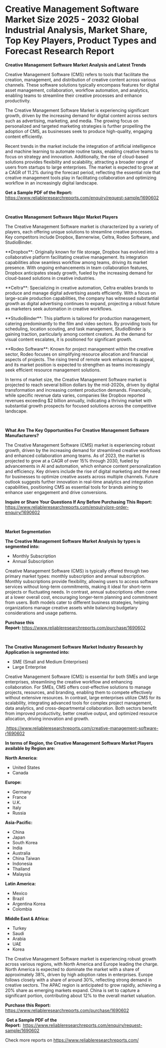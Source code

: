 <p><h1>Creative Management Software Market Size 2025 - 2032 Global Industrial Analysis, Market Share, Top Key Players, Product Types and Forecast Research Report</h1></p><p><strong>Creative Management Software Market Analysis and Latest Trends</strong></p>
<p><p>Creative Management Software (CMS) refers to tools that facilitate the creation, management, and distribution of creative content across various channels. These software solutions typically encompass features for digital asset management, collaboration, workflow automation, and analytics, enabling teams to streamline their creative processes and enhance productivity.</p><p>The Creative Management Software Market is experiencing significant growth, driven by the increasing demand for digital content across sectors such as advertising, marketing, and media. The growing focus on personalized and targeted marketing strategies is further propelling the adoption of CMS, as businesses seek to produce high-quality, engaging content efficiently.</p><p>Recent trends in the market include the integration of artificial intelligence and machine learning to automate routine tasks, enabling creative teams to focus on strategy and innovation. Additionally, the rise of cloud-based solutions provides flexibility and scalability, attracting a broader range of users from startups to large enterprises. The market is expected to grow at a CAGR of 11.2% during the forecast period, reflecting the essential role that creative management tools play in facilitating collaboration and optimizing workflow in an increasingly digital landscape.</p></p>
<p><strong>Get a Sample PDF of the Report:&nbsp;</strong> <a href="https://www.reliableresearchreports.com/enquiry/request-sample/1690602?utm_campaign=3579&utm_medium=2&utm_source=Github&utm_content=ia&utm_term=26032025&utm_id=creative-management-software">https://www.reliableresearchreports.com/enquiry/request-sample/1690602</a></p>
<p>&nbsp;</p>
<p><strong>Creative Management Software Major Market Players</strong></p>
<p><p>The Creative Management Software market is characterized by a variety of players, each offering unique solutions to streamline creative processes. Key competitors include Dropbox, Bannerwise, Celtra, Rodeo Software, and StudioBinder.</p><p>**Dropbox**: Originally known for file storage, Dropbox has evolved into a collaborative platform facilitating creative management. Its integration capabilities allow seamless workflow among teams, driving its market presence. With ongoing enhancements in team collaboration features, Dropbox anticipates steady growth, fueled by the increasing demand for cloud-based solutions in creative industries.</p><p>**Celtra**: Specializing in creative automation, Celtra enables brands to produce and manage digital advertising assets efficiently. With a focus on large-scale production capabilities, the company has witnessed substantial growth as digital advertising continues to expand, projecting a robust future as marketers seek automation in creative workflows.</p><p>**StudioBinder**: This platform is tailored for production management, catering predominantly to the film and video sectors. By providing tools for scheduling, location scouting, and task management, StudioBinder is gaining traction, particularly among content creators. As the demand for visual content escalates, it is positioned for significant growth.</p><p>**Rodeo Software**: Known for project management within the creative sector, Rodeo focuses on simplifying resource allocation and financial aspects of projects. The rising trend of remote work enhances its appeal, and its market position is expected to strengthen as teams increasingly seek efficient resource management solutions.</p><p>In terms of market size, the Creative Management Software market is projected to reach several billion dollars by the mid-2020s, driven by digital transformation and increasing content production demands. Financially, while specific revenue data varies, companies like Dropbox reported revenues exceeding $2 billion annually, indicating a thriving market with substantial growth prospects for focused solutions across the competitive landscape.</p></p>
<p>&nbsp;</p>
<p><strong>What Are The Key Opportunities For Creative Management Software Manufacturers?</strong></p>
<p><p>The Creative Management Software (CMS) market is experiencing robust growth, driven by the increasing demand for streamlined creative workflows and enhanced collaboration among teams. As of 2023, the market is projected to grow at a CAGR of over 15% through 2030, fueled by advancements in AI and automation, which enhance content personalization and efficiency. Key drivers include the rise of digital marketing and the need for businesses to optimize creative assets across multiple channels. Future outlook suggests further innovation in real-time analytics and integration capabilities, positioning CMS as essential tools for brands aiming to enhance user engagement and drive conversions.</p></p>
<p><strong>Inquire or Share Your Questions If Any Before Purchasing This Report:</strong> <a href="https://www.reliableresearchreports.com/enquiry/pre-order-enquiry/1690602?utm_campaign=3579&utm_medium=2&utm_source=Github&utm_content=ia&utm_term=26032025&utm_id=creative-management-software">https://www.reliableresearchreports.com/enquiry/pre-order-enquiry/1690602</a></p>
<p>&nbsp;</p>
<p><strong>Market Segmentation</strong></p>
<p><strong>The Creative Management Software Market Analysis by types is segmented into:</strong></p>
<p><ul><li>Monthly Subscription</li><li>Annual Subscription</li></ul></p>
<p><p>Creative Management Software (CMS) is typically offered through two primary market types: monthly subscription and annual subscription. Monthly subscriptions provide flexibility, allowing users to access software services without long-term commitments, making it ideal for short-term projects or fluctuating needs. In contrast, annual subscriptions often come at a lower overall cost, encouraging longer-term planning and commitment from users. Both models cater to different business strategies, helping organizations manage creative assets while balancing budgetary considerations and usage patterns.</p></p>
<p><strong>Purchase this Report:&nbsp;</strong><a href="https://www.reliableresearchreports.com/purchase/1690602?utm_campaign=3579&utm_medium=2&utm_source=Github&utm_content=ia&utm_term=26032025&utm_id=creative-management-software">https://www.reliableresearchreports.com/purchase/1690602</a></p>
<p>&nbsp;</p>
<p><strong>The Creative Management Software Market Industry Research by Application is segmented into:</strong></p>
<p><ul><li>SME (Small and Medium Enterprises)</li><li>Large Enterprise</li></ul></p>
<p><p>Creative Management Software (CMS) is essential for both SMEs and large enterprises, streamlining the creative workflow and enhancing collaboration. For SMEs, CMS offers cost-effective solutions to manage projects, resources, and branding, enabling them to compete effectively without extensive resources. In contrast, large enterprises utilize CMS for its scalability, integrating advanced tools for complex project management, data analytics, and cross-departmental collaboration. Both sectors benefit from improved productivity, better creative output, and optimized resource allocation, driving innovation and growth.</p></p>
<p><a href="https://www.reliableresearchreports.com/creative-management-software-r1690602?utm_campaign=3579&utm_medium=2&utm_source=Github&utm_content=ia&utm_term=26032025&utm_id=creative-management-software">&nbsp;https://www.reliableresearchreports.com/creative-management-software-r1690602</a></p>
<p><strong>In terms of Region, the Creative Management Software Market Players available by Region are:</strong></p>
<p>
    <p> <strong> North America: </strong>
        <ul>
            <li>United States</li>
            <li>Canada</li>
        </ul>
        </p> 
    <p> <strong> Europe: </strong>
        <ul>
            <li>Germany</li>
            <li>France</li>
            <li>U.K.</li>
            <li>Italy</li>
            <li>Russia</li>
        </ul>
        </p> 
    <p> <strong> Asia-Pacific: </strong>
        <ul>
            <li>China</li>
            <li>Japan</li>
            <li>South Korea</li>
            <li>India</li>
            <li>Australia</li>
            <li>China Taiwan</li>
            <li>Indonesia</li>
            <li>Thailand</li>
            <li>Malaysia</li>
        </ul>
        </p> 
    <p> <strong> Latin America: </strong>
        <ul>
            <li>Mexico</li>
            <li>Brazil</li>
            <li>Argentina Korea</li>
            <li>Colombia</li>
        </ul>
        </p> 
    <p> <strong> Middle East & Africa: </strong>
        <ul>
            <li>Turkey</li>
            <li>Saudi</li>
            <li>Arabia</li>
            <li>UAE</li>
            <li>Korea</li>
        </ul>
    </p>
    </p>
<p><p>The Creative Management Software market is experiencing robust growth across various regions, with North America and Europe leading the charge. North America is expected to dominate the market with a share of approximately 38%, driven by high adoption rates in enterprises. Europe follows closely with a share of around 30%, reflecting strong demand in creative sectors. The APAC region is anticipated to grow rapidly, achieving a 20% share as emerging markets expand. China is set to capture a significant portion, contributing about 12% to the overall market valuation.</p></p>
<p><strong>Purchase this Report: </strong><a href="https://www.reliableresearchreports.com/purchase/1690602?utm_campaign=3579&utm_medium=2&utm_source=Github&utm_content=ia&utm_term=26032025&utm_id=creative-management-software">https://www.reliableresearchreports.com/purchase/1690602</a></p>
<p>&nbsp;<strong>Get a Sample PDF of the Report:&nbsp;&nbsp;</strong><a href="https://www.reliableresearchreports.com/enquiry/request-sample/1690602?utm_campaign=3579&utm_medium=2&utm_source=Github&utm_content=ia&utm_term=26032025&utm_id=creative-management-software">https://www.reliableresearchreports.com/enquiry/request-sample/1690602</a></p>
<p><strong></strong></p>
<p>Check more reports on <a href="https://www.reliableresearchreports.com/?utm_campaign=3579&utm_medium=2&utm_source=Github&utm_content=ia&utm_term=26032025&utm_id=creative-management-software">https://www.reliableresearchreports.com/</a></p>